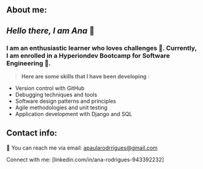 ## About me:

## _Hello there, I am Ana_ 👋

### I am an enthusiastic learner who loves challenges 🧠. Currently, I am enrolled in a Hyperiondev Bootcamp for Software Engineering 🐍.

> **Here are some skills that I have been developing** :

- Version control with GitHub
- Debugging techniques and tools
- Software design patterns and principles
- Agile methodologies and unit testing
- Application development with Django and SQL

## Contact info:

 📧 You can reach me via email: apaularodrrigues@gmail.com
 
 Connect with me: [linkedin.com/in/ana-rodrigues-943392232] 


 
